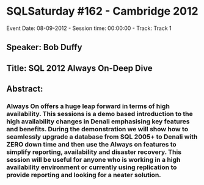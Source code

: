 # SQLSaturday #162 - Cambridge 2012
Event Date: 08-09-2012 - Session time: 00:00:00 - Track: Track 1
## Speaker: Bob Duffy
## Title: SQL 2012 Always On-Deep Dive
## Abstract:
### Always On offers a huge leap forward in terms of high availability. This sessions is a demo based introduction to the high availability changes in Denali emphasising key features and benefits. During the demonstration we will show how to seamlessly upgrade a database from SQL 2005+ to Denali with ZERO down time and then use the Always on features to simplify reporting, availability and disaster recovery. This session will be useful for anyone who is working in a high availability environment or currently using replication to provide reporting and looking for a neater solution. 
